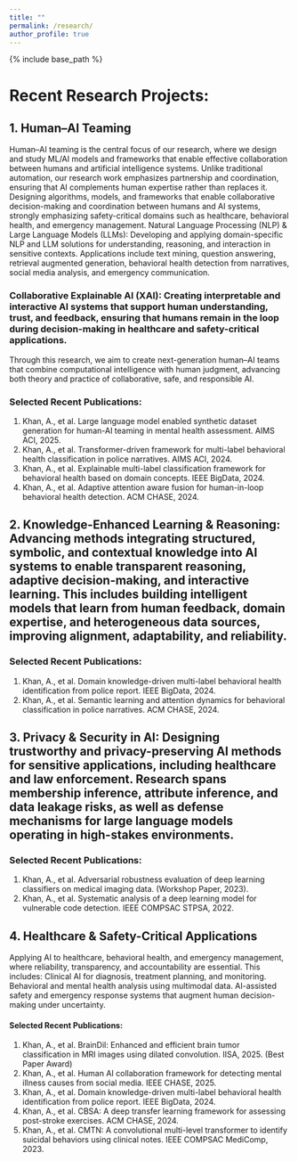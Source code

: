 ```yaml
---
title: "" 
permalink: /research/
author_profile: true
---
```







{% include base_path %}
<!-- <span style="color:red">Under Construction</span> -->
<!-- 

{% for post in site.portfolio %}
  {% include archive-single.html %}
{% endfor %}
 -->
<style>
table, tr, td {
    border: none;
}

.div-table-col {
  float: left; 
  display: table-column;         
  width: 50%;         
  background-color: #ffff;  
  border-spacing: 15px; 
}

.div-table {
  display: table;         
  width: auto;         
  background-color: #ffff;         
  border: 1px ;         
  font-size: 13px;
  border-spacing: 5px;
}
.div-table-row {
  display: table-row;
  width: auto;
  clear: both;
  border-spacing: 15px;
}
.div-table-col {
  float: left; 
  display: table-column;         
  width: 50%;         
  background-color: #ffff;  
  border-spacing: 15px; 
}

.div-table-col2 {
  float: left; 
  display: table-column;         
  width: 45%;         
  background-color: #ffff;  
  border-top: 15px; 
}

.div-header-col{
width:100%; 
font-size: 14px;
background-color: #efef;
}



</style>


# Recent Research Projects:


<!-- <p> -->

## 1. Human–AI Teaming 
Human–AI teaming is the central focus of our research, where we design and study ML/AI models and frameworks that enable effective collaboration between humans and artificial intelligence systems. Unlike traditional automation, our research work emphasizes partnership and coordination, ensuring that AI complements human expertise rather than replaces it. Designing algorithms, models, and frameworks that enable collaborative decision-making and coordination between humans and AI systems, strongly emphasizing safety-critical domains such as healthcare, behavioral health, and emergency management. 
Natural Language Processing (NLP) & Large Language Models (LLMs): Developing and applying domain-specific NLP and LLM solutions for understanding, reasoning, and interaction in sensitive contexts. Applications include text mining, question answering, retrieval augmented generation, behavioral health detection from narratives, social media analysis, and emergency communication.

### Collaborative Explainable AI (XAI): Creating interpretable and interactive AI systems that support human understanding, trust, and feedback, ensuring that humans remain in the loop during decision-making in healthcare and safety-critical applications.
Through this research, we aim to create next-generation human–AI teams that combine computational intelligence with human judgment, advancing both theory and practice of collaborative, safe, and responsible AI.

### Selected Recent Publications:
1. Khan, A., et al. Large language model enabled synthetic dataset generation for human-AI teaming in mental health assessment. AIMS ACI, 2025.
1. Khan, A., et al. Transformer-driven framework for multi-label behavioral health classification in police narratives. AIMS ACI, 2024.
1. Khan, A., et al. Explainable multi-label classification framework for behavioral health based on domain concepts. IEEE BigData, 2024.
1. Khan, A., et al. Adaptive attention aware fusion for human-in-loop behavioral health detection. ACM CHASE, 2024.


## 2. Knowledge-Enhanced Learning & Reasoning: Advancing methods integrating structured, symbolic, and contextual knowledge into AI systems to enable transparent reasoning, adaptive decision-making, and interactive learning. This includes building intelligent models that learn from human feedback, domain expertise, and heterogeneous data sources, improving alignment, adaptability, and reliability.

### Selected Recent Publications:
1. Khan, A., et al. Domain knowledge-driven multi-label behavioral health identification from police report. IEEE BigData, 2024.
1. Khan, A., et al. Semantic learning and attention dynamics for behavioral classification in police narratives. ACM CHASE, 2024.

## 3. Privacy & Security in AI: Designing trustworthy and privacy-preserving AI methods for sensitive applications, including healthcare and law enforcement. Research spans membership inference, attribute inference, and data leakage risks, as well as defense mechanisms for large language models operating in high-stakes environments.

### Selected Recent Publications:
1. Khan, A., et al. Adversarial robustness evaluation of deep learning classifiers on medical imaging data. (Workshop Paper, 2023).
1. Khan, A., et al. Systematic analysis of a deep learning model for vulnerable code detection. IEEE COMPSAC STPSA, 2022.

## 4. Healthcare & Safety-Critical Applications
Applying AI to healthcare, behavioral health, and emergency management, where reliability, transparency, and accountability are essential. This includes:
Clinical AI for diagnosis, treatment planning, and monitoring.
Behavioral and mental health analysis using multimodal data.
AI-assisted safety and emergency response systems that augment human decision-making under uncertainty.

#### Selected Recent Publications:
1. Khan, A., et al. BrainDil: Enhanced and efficient brain tumor classification in MRI images using dilated convolution. IISA, 2025. (Best Paper Award)
1. Khan, A., et al. Human AI collaboration framework for detecting mental illness causes from social media. IEEE CHASE, 2025.
1. Khan, A., et al. Domain knowledge-driven multi-label behavioral health identification from police report. IEEE BigData, 2024.
1. Khan, A., et al. CBSA: A deep transfer learning framework for assessing post-stroke exercises. ACM CHASE, 2024.
1. Khan, A., et al. CMTN: A convolutional multi-level transformer to identify suicidal behaviors using clinical notes. IEEE COMPSAC MediComp, 2023.

<!-- </p> -->



                